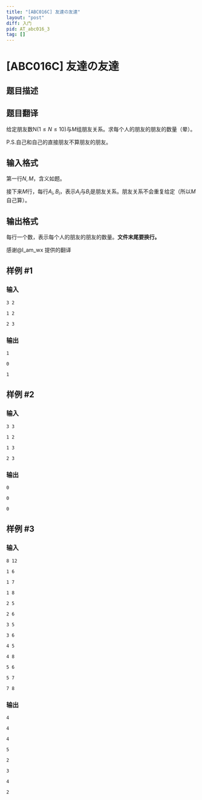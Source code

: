 ```yaml
---
title: "[ABC016C] 友達の友達"
layout: "post"
diff: 入门
pid: AT_abc016_3
tag: []
---
```


# [ABC016C] 友達の友達

## 题目描述

## 题目翻译
给定朋友数N($1\leq N \leq 10$)与$M$组朋友关系。求每个人的朋友的朋友的数量（晕）。

P.S.自己和自己的直接朋友不算朋友的朋友。

## 输入格式

第一行$N,M$，含义如题。

接下来$M$行，每行$A_i,B_i$，表示$A_i$与$B_i$是朋友关系。朋友关系不会重复给定（所以$M$自己算）。

## 输出格式

每行一个数，表示每个人的朋友的朋友的数量。**文件末尾要换行。**

感谢@I_am_wx 提供的翻译

## 样例 #1

### 输入

```
3 2
1 2
2 3
```

### 输出

```
1
0
1
```

## 样例 #2

### 输入

```
3 3
1 2
1 3
2 3
```

### 输出

```
0
0
0
```

## 样例 #3

### 输入

```
8 12
1 6
1 7
1 8
2 5
2 6
3 5
3 6
4 5
4 8
5 6
5 7
7 8
```

### 输出

```
4
4
4
5
2
3
4
2
```

